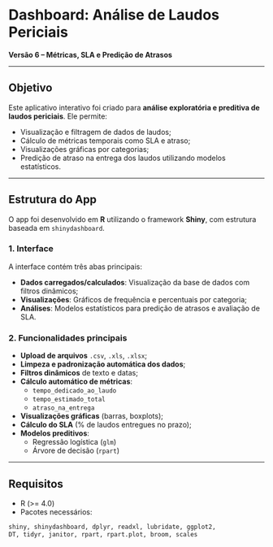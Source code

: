 # Dashboard: Análise de Laudos Periciais

**Versão 6 – Métricas, SLA e Predição de Atrasos**


---

## Objetivo

Este aplicativo interativo foi criado para **análise exploratória e preditiva de laudos periciais**. Ele permite:

- Visualização e filtragem de dados de laudos;
- Cálculo de métricas temporais como SLA e atraso;
- Visualizações gráficas por categorias;
- Predição de atraso na entrega dos laudos utilizando modelos estatísticos.

---

## Estrutura do App

O app foi desenvolvido em **R** utilizando o framework **Shiny**, com estrutura baseada em `shinydashboard`.

### 1. Interface

A interface contém três abas principais:

- **Dados carregados/calculados**: Visualização da base de dados com filtros dinâmicos;
- **Visualizações**: Gráficos de frequência e percentuais por categoria;
- **Análises**: Modelos estatísticos para predição de atrasos e avaliação de SLA.

### 2. Funcionalidades principais

- **Upload de arquivos** `.csv`, `.xls`, `.xlsx`;
- **Limpeza e padronização automática dos dados**;
- **Filtros dinâmicos** de texto e datas;
- **Cálculo automático de métricas**:
  - `tempo_dedicado_ao_laudo`
  - `tempo_estimado_total`
  - `atraso_na_entrega`
- **Visualizações gráficas** (barras, boxplots);
- **Cálculo do SLA** (% de laudos entregues no prazo);
- **Modelos preditivos**:
  - Regressão logística (`glm`)
  - Árvore de decisão (`rpart`)

---

## Requisitos

- R (>= 4.0)
- Pacotes necessários:

```r
shiny, shinydashboard, dplyr, readxl, lubridate, ggplot2,
DT, tidyr, janitor, rpart, rpart.plot, broom, scales
